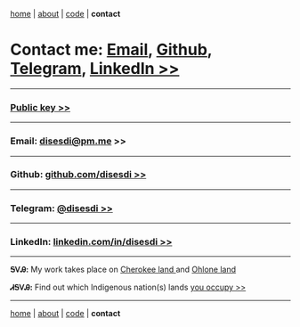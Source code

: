 [home](https://disesdi.github.io/) | [about](https://disesdi.github.io/about.html) | <a href="https://github.com/disesdi/" target="_blank" rel="noopener noreferrer">code</a> | **contact**


# Contact me: [Email](mailto:disesdi@pm.me), <a href="https://github.com/disesdi/" target="_blank" rel="noopener noreferrer">Github</a>,  [Telegram](https://t.me/cx7_dev), <a href="https://www.linkedin.com/in/disesdi/" target="_blank" rel="noopener noreferrer">LinkedIn >></a>

-------

### <a href="https://disesdi.github.io/key.html" target="_blank" rel="noopener noreferrer">Public key >></a>

-------


### Email: <a href="mailto:disesdi@pm.me" target="_blank" rel="noopener noreferrer">disesdi@pm.me >></a> 

-------

### Github: <a href="https://github.com/disesdi" target="_blank" rel="noopener noreferrer">github.com/disesdi >> </a>

-------

### Telegram: [@disesdi >>](https://t.me/disesdi)

-------

### LinkedIn: <a href="https://www.linkedin.com/in/disesdi/" target="_blank" rel="noopener noreferrer">linkedin.com/in/disesdi >></a>

-------


**ᎦᏙᎯ:** My work takes place on <a href="https://ebci.com/" target="_blank" rel="noopener noreferrer">Cherokee land  </a> and <a href="https://indigenousengineering.github.io/about/land.html">Ohlone land </a>

**ᏗᎦᏙᎯ:** Find out which Indigenous nation(s) lands <a href="https://native-land.ca/" target="_blank" rel="noopener noreferrer">you occupy >> </a>

------- 

[home](https://disesdi.github.io/) | [about](https://disesdi.github.io/about.html) | <a href="https://github.com/disesdi/" target="_blank" rel="noopener noreferrer">code</a> | **contact**
